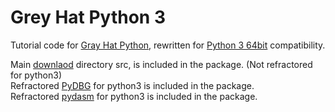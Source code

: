 # Grey Hat Python 3
 Tutorial code for [Gray Hat Python](https://nostarch.com/ghpython.htm), rewritten for [Python 3 64bit](https://www.python.org/ftp/python/3.9.2/python-3.9.2-amd64.exe) compatibility.
 
Main [downlaod](https://nostarch.com/download/ghpython_src.zip) directory src, is included in the package. (Not refractored for python3)\
Refractored [PyDBG](https://github.com/OpenRCE/pydbg) for python3 is included in the package.\
Refractored [pydasm](https://github.com/axcheron/pydasm) for python3 is included in the package.